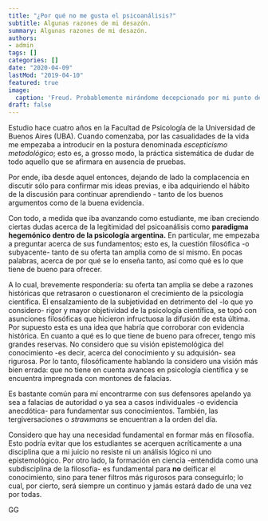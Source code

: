 ```yaml
---
title: "¿Por qué no me gusta el psicoanálisis?"
subtitle: Algunas razones de mi desazón.
summary: Algunas razones de mi desazón.
authors:
- admin
tags: []
categories: []
date: "2020-04-09"
lastMod: "2019-04-10"
featured: true
image:
  caption: 'Freud. Probablemente mirándome decepcionado por mi punto de vista'
draft: false
---
```

Estudio hace cuatro años en la Facultad de Psicología de la Universidad de Buenos Aires (UBA). Cuando comenzaba, por las casualidades de la vida me empezaba a introducir en la postura denominada *escepticismo metodológico*; esto es, a grosso modo, la práctica sistemática de dudar de todo aquello que se afirmara en ausencia de pruebas.

Por ende, iba desde aquel entonces, dejando de lado la complacencia en discutir sólo para confirmar mis ideas previas, e iba adquiriendo el hábito de la discusión para continuar aprendiendo - tanto de los buenos argumentos como de la buena evidencia.

Con todo, a medida que iba avanzando como estudiante, me iban creciendo ciertas dudas acerca de la legitimidad del psicoanálisis como **paradigma hegemónico dentro de la psicología argentina.** En particular, me empezaba a preguntar acerca de sus fundamentos; esto es, la cuestión filosófica -o subyacente- tanto de su oferta tan amplia como de sí mismo. En pocas palabras, acerca de por qué se lo enseña tanto, así como qué es lo que tiene de bueno para ofrecer.

A lo cual, brevemente respondería: su oferta tan amplia se debe a razones históricas que retrasaron o cuestionaron el crecimiento de la psicología científica. El ensalzamiento de la subjetividad en detrimento del -lo que yo considero- rigor y mayor objetividad de la psicología científica, se topó con asunciones filosóficas que hicieron infructuosa la difusión de esta última. Por supuesto esta es una idea que habría que corroborar con evidencia histórica. En cuanto a qué es lo que tiene de bueno para ofrecer, tengo mis grandes reservas. No considero que su visión epistemológica del conocimiento -es decir, acerca del conocimiento y su adquisión- sea rigurosa. Por lo tanto, filosóficamente hablando la considero una visión más bien errada: que no tiene en cuenta avances en psicología científica y se encuentra impregnada con montones de falacias. 

Es bastante común para mí encontrarme con sus defensores apelando ya sea a falacias de autoridad o ya sea a casos individuales -o evidencia anecdótica- para fundamentar sus conocimientos. También, las tergiversaciones o *strawmans* se encuentran a la orden del día. 

Considero que hay una necesidad fundamental en formar más en filosofía. Esto podría evitar que los estudiantes se acerquen acríticamente a una disciplina que a mi juicio no resiste ni un análisis lógico ni uno epistemológico. Por otro lado, la formación en ciencia -entendida como una subdisciplina de la filosofía- es fundamental para **no** deificar el conocimiento, sino para tener filtros más rigurosos para conseguirlo; lo cual, por cierto, será siempre un continuo y jamás estará dado de una vez por todas.

GG


